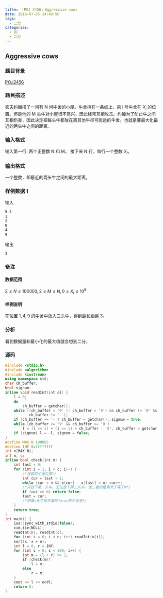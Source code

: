 ```yaml
---
title: 「POJ 2456」Aggressive cows
date: 2016-07-05 14:49:56
tags:
  - 二分
categories:
  - OI
  - 二分
---
```

## Aggressive cows
### 题目背景
[POJ2456](http://poj.org/problem?id=2456)
### 题目描述
农夫约翰搭了一间有 N 间牛舍的小屋。牛舍排在一条线上，第 i 号牛舍在 $X_i$ 的位置。但是他的 M 头牛对小屋很不高兴，因此经常互相攻击。约翰为了防止牛之间互相伤害，因此决定把每头牛都放在离其他牛尽可能远的牛舍。也就是要最大化最近的两头牛之间的距离。
### 输入格式
输入第一行: 两个正整数 N 和 M。
接下来 N 行，每行一个整数 $X_i$。
### 输出格式
一个整数，即最近的两头牛之间的最大距离。
<!-- more -->
### 样例数据 1
输入
``` bash
5 3
1
2
8
4
9
```
输出
``` bash
3
```
### 备注
#### 数据范围
$2 \leq N \leq 100000, 2 \leq M \leq N, 0 \leq X_i \leq 10 ^ 9$
#### 样例说明
在位置 $1, 4, 9$ 的牛舍中放入三头牛，得到最长距离 $3$。
### 分析
看到数据量和最小化的最大值就会想到二分。
### 源码
``` cpp
#include <stdio.h>
#include <algorithm>
#include <iostream>
using namespace std;
char ch_buffer;
bool signum;
inline void readInt(int &l) {
    l = 0;
    do
        ch_buffer = getchar();
    while ((ch_buffer < '0' || ch_buffer > '9') && ch_buffer != '0' &&
           ch_buffer != '-');
    if (ch_buffer == '-') ch_buffer = getchar(), signum = true;
    while (ch_buffer <= '9' && ch_buffer >= '0')
        l = (l << 3) + (l << 1) + ch_buffer - '0', ch_buffer = getchar();
    if (signum) l = -l, signum = false;
}
#define MAX_N 100005
#define INF 0x7fffffff
int x[MAX_N];
int n, c;
inline bool check(int m) {
    int last = 0;
    for (int i = 1; i < c; i++) {
        /*当前的牛舍位置*/
        int cur = last + 1;
        while (cur < n && x[cur] - x[last] < m) cur++;
        /*只放下第一头牛，无法放下第二头牛，使二者的距离大于等于m*/
        if (cur == n) return false;
        last = cur;
        /*把第i头牛放在编号为cur的牛舍里*/
    }
    return true;
}
int main() {
    ios::sync_with_stdio(false);
    cin.tie(NULL);
    readInt(n), readInt(c);
    for (int i = 0; i < n; i++) readInt(x[i]);
    sort(x, x + n);
    int l = 0, r = INF;
    for (int i = 0; i < 100; i++) {
        int m = (l + r) >> 1;
        if (check(m))
            l = m;
        else
            r = m;
    }
    cout << l << endl;
    return 0;
}
```

